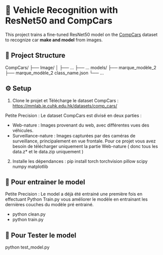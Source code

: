 # 🚗 Vehicle Recognition with ResNet50 and CompCars

This project trains a fine-tuned ResNet50 model on the [CompCars](http://mmlab.ie.cuhk.edu.hk/datasets/comp_cars/index.html) dataset to recognize car **make and model** from images.

## 📁 Project Structure

CompCars/
├── Image/
│ ├── ...
├── ...
models/
├── marque_modèle_2
├── marque_modèle_2
class_name.json
└── ...

## ⚙️ Setup

1. Clone le projet et Télécharge le dataset CompCars : https://mmlab.ie.cuhk.edu.hk/datasets/comp_cars/

Petite Precision : Le dataset CompCars est divisé en deux parties :​

- Web-nature : Images provenant du web, avec différentes vues des véhicules.
- Surveillance-nature : Images capturées par des caméras de surveillance, principalement en vue frontale.
  Pour ce projet vous avez besoin de télécharger uniquement la partie Web-nature ( donc tous les data.z\* et le data.zip uniquement )

2. Installe les dépendances : pip install torch torchvision pillow scipy numpy matplotlib

## 🎯 **Pour entrainer le model**

Petite Precision : Le model a déjà été entrainé une première fois en effectuant Python Train.py vous améliorer le modèle en entrainant les dernières couches du modèle pré entrainé.

- python clean.py
- python train.py

## 🥇 **Pour Tester le model**

python test_model.py
